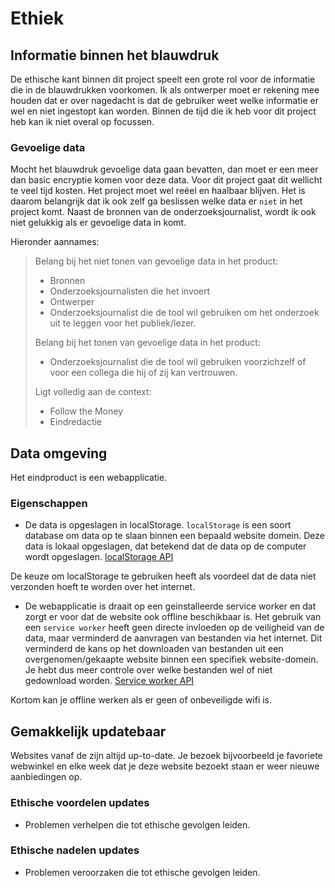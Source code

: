 # Ethiek

## Informatie binnen het blauwdruk

De ethische kant binnen dit project speelt een grote rol voor de informatie die in de blauwdrukken voorkomen. Ik als ontwerper moet er rekening mee houden dat er over nagedacht is dat de gebruiker weet welke informatie er wel en niet ingestopt kan worden. Binnen de tijd die ik heb voor dit project heb kan ik niet overal op focussen.

### Gevoelige data

Mocht het blauwdruk gevoelige data gaan bevatten, dan moet er een meer dan basic encryptie komen voor deze data. Voor dit project gaat dit wellicht te veel tijd kosten. Het project moet wel reëel en haalbaar blijven. Het is daarom belangrijk dat ik ook zelf ga beslissen welke data er `niet` in het project komt. Naast de bronnen van de onderzoeksjournalist, wordt ik ook niet gelukkig als er gevoelige data in komt.

Hieronder aannames:

> Belang bij het niet tonen van gevoelige data in het product:
>
> * Bronnen
> * Onderzoeksjournalisten die het invoert
> * Ontwerper
> * Onderzoeksjournalist die de tool wil gebruiken om het onderzoek uit te leggen voor het publiek/lezer.
>
> Belang bij het tonen van gevoelige data in het product:
>
> * Onderzoeksjournalist die de tool wil gebruiken voorzichzelf of voor een collega die hij of zij kan vertrouwen.
>
> Ligt volledig aan de context:
>
> * Follow the Money
> * Eindredactie
>

## Data omgeving

Het eindproduct is een webapplicatie. 


### Eigenschappen
* De data is opgeslagen in localStorage.
`localStorage` is een soort database om data op te slaan binnen een bepaald website domein. Deze data is lokaal opgeslagen, dat betekend dat de data op de computer wordt opgeslagen. 
[localStorage API](https://developer.mozilla.org/en-US/docs/Web/API/Window/localStorage)

De keuze om localStorage te gebruiken heeft als voordeel dat de data niet verzonden hoeft te worden over het internet.


* De webapplicatie is draait op een geinstalleerde service worker en dat zorgt er voor dat de website ook offline beschikbaar is.
Het gebruik van een `service worker` heeft geen directe invloeden op de veiligheid van de data, maar verminderd de aanvragen van bestanden via het internet. Dit verminderd de kans op het downloaden van bestanden uit een overgenomen/gekaapte website binnen een specifiek website-domein. Je hebt dus meer controle over welke bestanden wel of niet gedownload worden.
[Service worker API](https://developer.mozilla.org/en-US/docs/Web/API/Service_Worker_API/Using_Service_Workers)

Kortom kan je offline werken als er geen of onbeveiligde wifi is.

## Gemakkelijk updatebaar

Websites vanaf de zijn altijd up-to-date. Je bezoek bijvoorbeeld je favoriete webwinkel en elke week dat je deze website bezoekt staan er weer nieuwe aanbiedingen op.

### Ethische voordelen updates
* Problemen verhelpen die tot ethische gevolgen leiden.


### Ethische nadelen updates
* Problemen veroorzaken die tot ethische gevolgen leiden.




